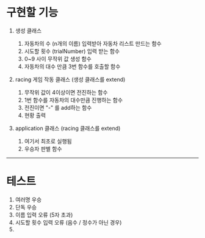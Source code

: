 # 구현할 기능

1. 생성 클래스
   1. 자동차의 수 (n개의 이름) 입력받아 자동차 리스트 만드는 함수
   2. 시도할 횟수 (trialNumber) 입력 받는 함수
   3. 0~9 사이 무작위 값 생성 함수
   4. 자동차의 대수 만큼 3번 함수를 호출할 함수 


2. racing 게임 작동 클래스 (생성 클래스를 extend)
   1. 무작위 값이 4이상이면 전진하는 함수
   2. 1번 함수를 자동차의 대수만큼 진행하는 함수
   3. 전진이면 "-" 를 add하는 함수
   4. 현황 출력


3. application 클래스 (racing 클래스를 extend)
   1. 여기서 최초로 실행됨
   2. 우승자 판별 함수


---

# 테스트

1. 여러명 우승
2. 단독 우승
3. 이름 입력 오류 (5자 초과)
4. 시도할 횟수 입력 오류 (음수 / 정수가 아닌 경우)
5. 
